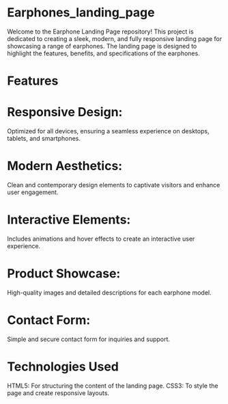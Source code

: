 # Earphones_landing_page
Welcome to the Earphone Landing Page repository! This project is dedicated to creating a sleek, modern, and fully responsive landing page for showcasing a range of earphones. The landing page is designed to highlight the features, benefits, and specifications of the earphones.
# Features
# Responsive Design:
Optimized for all devices, ensuring a seamless experience on desktops, tablets, and smartphones.
# Modern Aesthetics: 
Clean and contemporary design elements to captivate visitors and enhance user engagement.
# Interactive Elements:
Includes animations and hover effects to create an interactive user experience.
# Product Showcase: 
High-quality images and detailed descriptions for each earphone model.
# Contact Form:
Simple and secure contact form for inquiries and support.
# Technologies Used
HTML5: For structuring the content of the landing page.
CSS3: To style the page and create responsive layouts.
